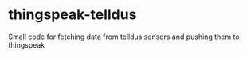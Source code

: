 # thingspeak-telldus

Small code for fetching data from telldus sensors and pushing them to thingspeak
